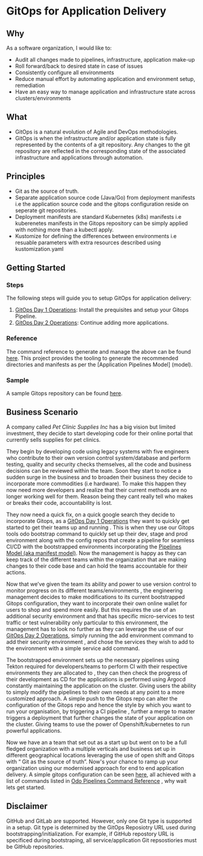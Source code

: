 # GitOps for Application Delivery

## Why

As a software organization, I would like to:

* Audit all changes made to pipelines, infrastructure, application make-up
* Roll forward/back to desired state in case of issues
* Consistently configure all environments
* Reduce manual effort by automating application and environment setup, remediation
* Have an easy way to manage application and infrastructure state across clusters/environments

## What

* GitOps is a natural evolution of Agile and DevOps methodologies.
* GitOps is when the infrastructure and/or application state is fully represented by the contents of a git repository. Any changes to the git repository are reflected in the corresponding state of the associated infrastructure and applications through automation.


## Principles

* Git as the source of truth.
* Separate application source code (Java/Go) from deployment manifests i.e the application source code and the gitops configuration reside on seperate git repositories.
* Deployment manifests are standard Kubernetes (k8s) manifests i.e kuberenetes manifests in the Gitops repository can be simply applied with nothing more than a kubectl apply.
* Kustomize for defining the differences between environments i.e resuable parameters with extra resources described using kustomization.yaml



## Getting Started

### Steps

The following steps will guide you to setup GitOps for application delivery:

1. [GitOps Day 1 Operations](journey/day1): Install the prequisites and setup your Gitops Pipeline.
2. [GitOps Day 2 Operations](journey/day2): Continue adding more applications.


### Reference

The command reference to generate and manage the above can be found [here](commands).
This project provides the tooling to generate the recommended directories and manifests as per the [Application Pipelines Model] (model). 


### Sample

A sample Gitops repository can be found [here](https://github.com/rhd-gitops-example/gitops).


## Business Scenario

A company called *Pet Clinic Supplies Inc* has a big vision but limited investment, they decide to start developing code for their online portal that currently sells supplies for pet clinics.

They begin by developing code using legacy systems with five engineers who contribute to their own version control system/database and perform testing, quality and security checks themselves, all the code and business decisions can be reviewed within the team. Soon they start to notice a sudden surge in the business and to broaden their business they decide to incorporate more commodities (i.e hardware). To make this happen they now need more developers and realize that their current methods are no longer working well for them. Reason being they cant really tell who makes or breaks their code, accountability is lost.

They now need a quick fix, on a quick google search they decide to incorporate Gitops, as a [GitOps Day 1 Operations](journey/day1) they want to quickly get started to get their teams up and running . This is when they use our Gitops tools odo bootstrap command to quickly set up their dev, stage and prod environment along with the config repos that create a pipeline for seamless CI/CD with the bootstrapped environments incorporating the [Pipelines Model (aka manifest model)](model). Now the management is happy as they can keep track of the different teams within the organization that are making changes to  their code base and can hold the teams accountable for their actions.

Now that we’ve given the team its ability and power to use version control to monitor progress on its different teams/environments , the engineering management decides to make modifications to its current bootstrapped Gitops configuration, they want to incorporate their own online wallet for users to shop and spend more easily. But this requires the use of an additional security environment and that has specific micro-services to test traffic or test vulnerability only particular to this environment, the management has to look no further as they can leverage the use of our [GitOps Day 2 Operations](journey/day2), simply running the add environment command to add their security environment , and chose the services they wish to add to the environment with a simple service add command.

The bootstrapped environment sets up the necessary pipelines using Tekton required for developers/teams to perform CI with their respective environments they are allocated to , they can then check the progress of their development as CD for the applications is performed using Argocd constantly maintaining the application on the cluster. Giving users the ability to simply modify the pipelines to their own needs at any point to a more customized approach. A simple push to the Gitops repo can alter the configuration of the Gitops repo and hence the style by which you want to run your organisation, by triggering a CI pipeline , further a merge to master triggers a deployment that further changes the state of your application on the cluster. Giving teams to use the power of Openshift/kubernetes to run powerful applications.

Now we have an a team that set out as a start up but went on to be a full fledged organization with a multiple verticals and business set up in different geographical locations leveraging the use of open shift and Gitops with “ Git as the source of truth”. Now's your chance to ramp up your organization using our modernised approach for end to end application delivery. A simple gitops configuration can be seen [here](https://github.com/ishitasequeira/gitops), all achieved with a list of commands listed in [Odo Pipelines Command Reference](commands) , why wait lets get started.

## Disclaimer
GitHub and GitLab are supported.  However, only one Git type is supported in a setup.  Git type is determined by the GitOps Reposiotry URL used during bootstrapping/initialization.  For example, if GitHub repostory URL is specificed during bootstraping, all service/application Git repsostiories must be GitHub repositories.
